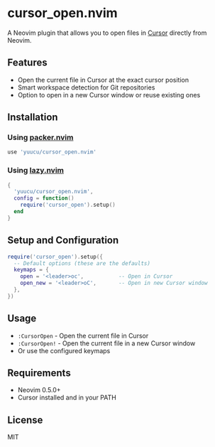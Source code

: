 # cursor_open.nvim

A Neovim plugin that allows you to open files in [Cursor](https://cursor.sh/) directly from Neovim.

## Features

- Open the current file in Cursor at the exact cursor position
- Smart workspace detection for Git repositories
- Option to open in a new Cursor window or reuse existing ones

## Installation

### Using [packer.nvim](https://github.com/wbthomason/packer.nvim)

```lua
use 'yuucu/cursor_open.nvim'
```

### Using [lazy.nvim](https://github.com/folke/lazy.nvim)

```lua
{
  'yuucu/cursor_open.nvim',
  config = function()
    require('cursor_open').setup()
  end
}
```

## Setup and Configuration

```lua
require('cursor_open').setup({
  -- Default options (these are the defaults)
  keymaps = {
    open = '<leader>oc',           -- Open in Cursor
    open_new = '<leader>oC',       -- Open in new Cursor window
  },
})
```

## Usage

- `:CursorOpen` - Open the current file in Cursor
- `:CursorOpen!` - Open the current file in a new Cursor window
- Or use the configured keymaps

## Requirements

- Neovim 0.5.0+
- Cursor installed and in your PATH

## License

MIT
